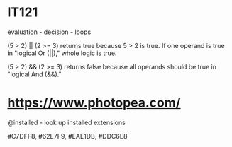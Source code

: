 # IT121
evaluation - decision - loops

(5 > 2) || (2 >= 3) returns true because 5 > 2 is true. If one operand is true in "logical Or (||)," whole logic is true.

(5 > 2) && (2 >= 3) returns false because all operands should be true in "logical And (&&)."


# https://www.photopea.com/

@installed - look up installed extensions

#C7DFF8, #62E7F9, #EAE1DB, #DDC6E8
